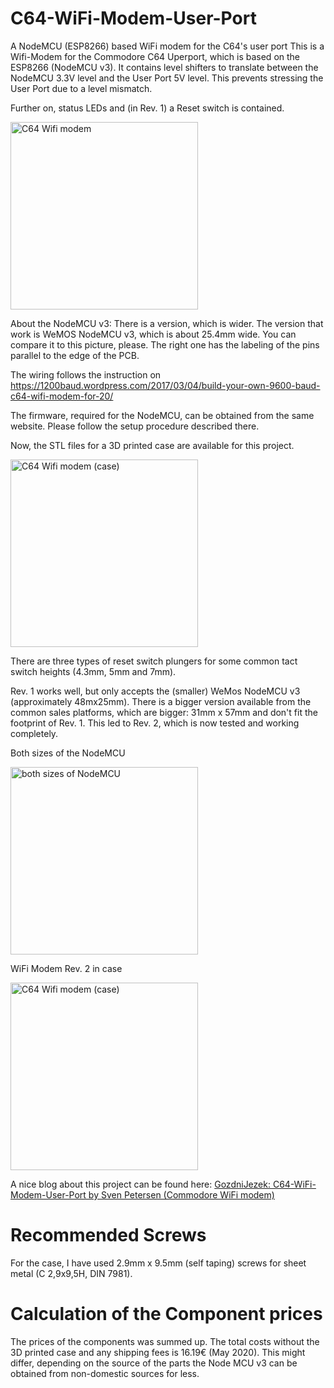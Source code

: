 # C64-WiFi-Modem-User-Port
A NodeMCU (ESP8266) based WiFi modem for the C64's user port
This is a Wifi-Modem for the Commodore C64 Uperport, which is based on the ESP8266 (NodeMCU v3). It contains level shifters to 
translate between the NodeMCU 3.3V level and the User Port 5V level. This prevents stressing the User Port due to a level mismatch.

Further on, status LEDs and (in Rev. 1) a Reset switch is contained.


<img src="https://github.com/svenpetersen1965/C64-WiFi-Modem-User-Port/blob/master/Rev.%200/pictures/2286_-_C64_WiFi_Modem_v0.JPG" width="300" alt="C64 Wifi modem">

About the NodeMCU v3: There is a version, which is wider. The version that work is WeMOS NodeMCU v3, which is about 25.4mm wide. You can compare it to this picture, please. The right one has the labeling of the pins parallel to the edge of the PCB. 

The wiring follows the instruction on https://1200baud.wordpress.com/2017/03/04/build-your-own-9600-baud-c64-wifi-modem-for-20/ 

The firmware, required for the NodeMCU, can be obtained from the same website. Please follow the setup procedure described there.

Now, the STL files for a 3D printed case are available for this project.

<img src="https://github.com/svenpetersen1965/C64-WiFi-Modem-User-Port/blob/master/Case/for%20PCB%20Rev.%201/pictures/2653_WiFiMod_Case.jpg" width="300" alt="C64 Wifi modem (case)">

There are three types of reset switch plungers for some common tact switch heights (4.3mm, 5mm and 7mm).

Rev. 1 works well, but only accepts the (smaller) WeMos NodeMCU v3 (approximately 48mx25mm). There is a bigger version available from the common sales platforms, which are bigger: 31mm x 57mm and don't fit the footprint of Rev. 1. This led to Rev. 2, which is now tested and working completely. 

Both sizes of the NodeMCU

<img src="https://github.com/svenpetersen1965/C64-WiFi-Modem-User-Port/blob/master/Rev.%202/pictures/4156_two_NodeMCU.JPG" width="300" alt="both sizes of NodeMCU">


WiFi Modem Rev. 2 in case

<img src="https://github.com/svenpetersen1965/C64-WiFi-Modem-User-Port/blob/master/Rev.%202/pictures/4161_-_complete_WiFi_Modem.JPG" width="300" alt="C64 Wifi modem (case)">


A nice blog about this project can be found here: <a href="https://medium.com/@gozdnijezek/c64-wifi-modem-user-port-by-sven-petersen-commodore-wifi-modem-21ab0eed411d">GozdniJezek: C64-WiFi-Modem-User-Port by Sven Petersen (Commodore WiFi modem)</a>

# Recommended Screws
For the case, I have used 2.9mm x 9.5mm (self taping) screws for sheet metal (C 2,9x9,5H, DIN 7981). 

# Calculation of the Component prices
The prices of the components was summed up. The total costs without the 3D printed case and any shipping fees is 16.19€ (May 2020). This might differ, depending on the source of the parts the Node MCU v3 can be obtained from non-domestic sources for less.
